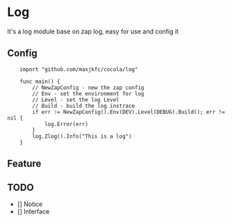 # Log

It's a log module base on zap log, easy for use and config it

## Config

```golang
    import "github.com/maxjkfc/cocola/log"

    func main() {
        // NewZapConfig - new the zap config
        // Env - set the environment for log
        // Level - set the log Level
        // Build - build the log instrace
	    if err := NewZapConfig().Env(DEV).Level(DEBUG).Build(); err != nil {
	    	log.Error(err)
	    }
        log.Zlog().Info("This is a log")
    }
```


## Feature


## TODO

- [] Notice 
- [] Interface 
